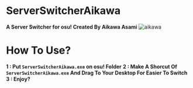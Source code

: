 # ServerSwitcherAikawa
**A Server Switcher for osu! Created By Aikawa Asami**
![aikawa](https://github.com/AikawaAsami/ServerSwitcherAikawa/assets/114198361/a20aa48a-34f9-4a30-a00f-bc319fedd530)
 
# How To Use?
__1 : Put `ServerSwitcherAikawa.exe` on osu! Folder__
__2 : Make A Shorcut Of `ServerSwitcherAikawa.exe` And Drag To Your Desktop For Easier To Switch__
__3 : Enjoy?__

> 
